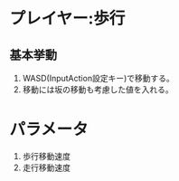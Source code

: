 # プレイヤー:歩行

## 基本挙動
1. WASD(InputAction設定キー)で移動する。
2. 移動には坂の移動も考慮した値を入れる。

# パラメータ
  
1. 歩行移動速度
2. 走行移動速度
